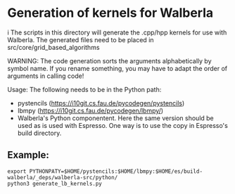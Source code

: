 # Generation of kernels for Walberla
i
The scripts in this directory will generate the .cpp/hpp kernels for use with 
Walberla. The generated files need to be placed in src/core/grid_based_algorithms

WARNING: The code generation sorts the arguments alphabetically by symbol name.
If you rename something, you may have to adapt the order of arguments in calling code!


Usage:
The following needs to be in the Python path:

* pystencils (https://i10git.cs.fau.de/pycodegen/pystencils)
* lbmpy (https://i10git.cs.fau.de/pycodegen/lbmpy/)
* Walberla's Python componentent. Here the same version should be used as is used with Espresso.
One way is to use the copy in Espresso's build directory.

## Example:
```
export PYTHONPATY=$HOME/pystencils:$HOME/lbmpy:$HOME/es/build-walberla/_deps/walberla-src/python/
python3 generate_lb_kernels.py
```

